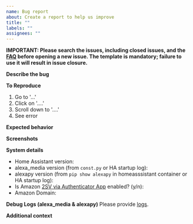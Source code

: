 ```yaml
---
name: Bug report
about: Create a report to help us improve
title: ""
labels: ""
assignees: ""
---
```


**IMPORTANT: Please search the issues, including closed issues, and the [FAQ](https://github.com/alandtse/alexa_media_player/wiki/FAQ) before opening a new issue. The template is mandatory; failure to use it will result in issue closure.**

**Describe the bug**

<!---A clear and concise description of what the bug is.-->

**To Reproduce**

<!---Steps to reproduce the behavior:--->

1. Go to '...'
2. Click on '....'
3. Scroll down to '....'
4. See error

**Expected behavior**

<!---A clear and concise description of what you expected to happen.--->

**Screenshots**

<!---If applicable, add screenshots to help explain your problem.--->

**System details**

- Home Assistant version:
- alexa_media version (from `const.py` or HA startup log):
- alexapy version (from `pip show alexapy` in homeasssistant container or HA startup log):
- Is Amazon [2SV via Authenticator App](https://github.com/alandtse/alexa_media_player/wiki/Configuration#enable-two-factor-authentication-for-your-amazon-account) enabled? <!---We will not debug login issues if unanswered---> (y/n):
- Amazon Domain:

**Debug Logs (alexa_media & alexapy)**
Please provide [logs](https://github.com/alandtse/alexa_media_player/wiki/FAQ#how-do-i-enable-debug-logging-for-the-component).

**Additional context**

<!---Add any other context about the problem here.--->
